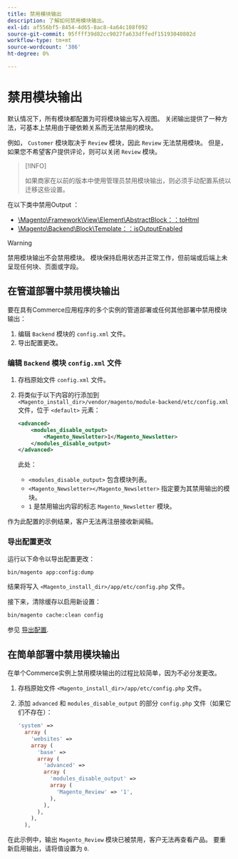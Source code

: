 ```yaml
---
title: 禁用模块输出
description: 了解如何禁用模块输出。
exl-id: af556bf5-8454-4d65-8ac8-4a64c108f092
source-git-commit: 95ffff39d82cc9027fa633dffedf15193040802d
workflow-type: tm+mt
source-wordcount: '386'
ht-degree: 0%

---
```


# 禁用模块输出

默认情况下，所有模块都配置为可将模块输出写入视图。 关闭输出提供了一种方法，可基本上禁用由于硬依赖关系而无法禁用的模块。

例如， `Customer` 模块取决于 `Review` 模块，因此 `Review` 无法禁用模块。 但是，如果您不希望客户提供评论，则可以关闭 `Review` 模块。

>[!INFO]
>
>如果商家在以前的版本中使用管理员禁用模块输出，则必须手动配置系统以迁移这些设置。

在以下类中禁用Output ：

- [\Magento\Framework\View\Element\AbstractBlock：：toHtml](https://github.com/magento/magento2/blob/36097739bbb0b8939ad9a2a0dadee64318153dca/lib/internal/Magento/Framework/View/Element/AbstractBlock.php#L651)
- [\Magento\Backend\Block\Template：：isOutputEnabled](https://github.com/magento/magento2/blob/0c786907ffe03d0e2990612eec16ee58b00379c5/app/code/Magento/Backend/Block/Template.php#L96)

>[!WARNING]
>
>禁用模块输出不会禁用模块。 模块保持启用状态并正常工作，但前端或后端上未呈现任何块、页面或字段。

## 在管道部署中禁用模块输出

要在具有Commerce应用程序的多个实例的管道部署或任何其他部署中禁用模块输出：

1. 编辑 `Backend` 模块的 `config.xml` 文件。
1. 导出配置更改。

### 编辑 `Backend` 模块 `config.xml` 文件

1. 存档原始文件 `config.xml` 文件。
1. 将类似于以下内容的行添加到 `<Magento_install_dir>/vendor/magento/module-backend/etc/config.xml` 文件，位于 `<default>` 元素：

   ```xml
   <advanced>
       <modules_disable_output>
           <Magento_Newsletter>1</Magento_Newsletter>
       </modules_disable_output>
   </advanced>
   ```

   此处：

   - `<modules_disable_output>` 包含模块列表。
   - `<Magento_Newsletter></Magento_Newsletter>` 指定要为其禁用输出的模块。
   - `1` 是禁用输出内容的标志 `Magento_Newsletter` 模块。

作为此配置的示例结果，客户无法再注册接收新闻稿。

### 导出配置更改

运行以下命令以导出配置更改：

```bash
bin/magento app:config:dump
```

结果将写入 `<Magento_install_dir>/app/etc/config.php` 文件。

接下来，清除缓存以启用新设置：

```bash
bin/magento cache:clean config
```

参见 [导出配置](../cli/export-configuration.md).

## 在简单部署中禁用模块输出

在单个Commerce实例上禁用模块输出的过程比较简单，因为不必分发更改。

1. 存档原始文件 `<Magento_install_dir>/app/etc/config.php` 文件。
1. 添加 `advanced` 和 `modules_disable_output` 的部分 `config.php` 文件（如果它们不存在）：

   ```php
   'system' =>
     array (
       'websites' =>
       array (
         'base' =>
         array (
           'advanced' =>
           array (
             'modules_disable_output' =>
             array (
               'Magento_Review' => '1',
             ),
           ),
         ),
       ),
     ),
   ```

在此示例中，输出 `Magento_Review` 模块已被禁用，客户无法再查看产品。
要重新启用输出，请将值设置为 `0`.
